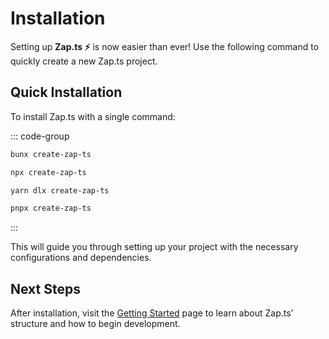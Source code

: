 # Installation

Setting up **Zap.ts ⚡️** is now easier than ever! Use the following command to quickly create a new Zap.ts project.

## Quick Installation

To install Zap.ts with a single command:

::: code-group

```bash [bun]
bunx create-zap-ts
```

```bash [npm]
npx create-zap-ts
```

```bash [yarn]
yarn dlx create-zap-ts
```

```bash [pnpm]
pnpx create-zap-ts
```

:::

This will guide you through setting up your project with the necessary configurations and dependencies.

## Next Steps

After installation, visit the [Getting Started](/docs/introduction/getting-started) page to learn about Zap.ts’ structure and how to begin development.

